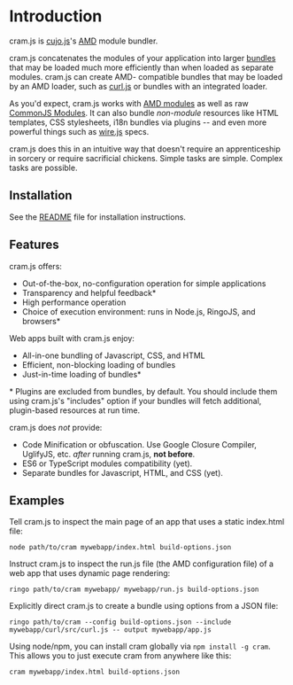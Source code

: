 # Introduction

cram.js is [cujo.js](http://cujojs.com)'s [AMD](concepts.md#amd) module
bundler.

cram.js concatenates the modules of your application into larger
[bundles](concepts.md#optimization-and-bundles) that may be loaded much more
efficiently than when loaded as separate modules.  cram.js can create AMD-
compatible bundles that may be loaded by an AMD loader, such as
[curl.js](https://github.com/cujojs/curl) or bundles with an integrated loader.

As you'd expect, cram.js works with
[AMD modules](https://github.com/amdjs/amdjs-api/wiki/AMD) as well as raw
[CommonJS Modules](http://wiki.commonjs.org/wiki/Modules/1.1).  It can also
bundle *non-module* resources like HTML templates, CSS stylesheets, i18n
bundles via plugins -- and even more powerful things such as
[wire.js](https://github.com/cujojs/wire) specs.

cram.js does this in an intuitive way that doesn't require an apprenticeship in
sorcery or require sacrificial chickens.  Simple tasks are simple.  Complex
tasks are possible.

## Installation

See the [README](../README.md) file for installation instructions.

## Features

cram.js offers:

* Out-of-the-box, no-configuration operation for simple applications
* Transparency and helpful feedback*
* High performance operation
* Choice of execution environment: runs in Node.js, RingoJS, and browsers*

Web apps built with cram.js enjoy:

* All-in-one bundling of Javascript, CSS, and HTML
* Efficient, non-blocking loading of bundles
* Just-in-time loading of bundles*

\* Plugins are excluded from bundles, by default.  You should include them
using cram.js's "includes" option if your bundles will fetch additional,
plugin-based resources at run time.

cram.js does *not* provide:

* Code Minification or obfuscation. Use Google Closure Compiler, UglifyJS, etc.
  *after* running cram.js, **not before**.
* ES6 or TypeScript modules compatibility (yet).
* Separate bundles for Javascript, HTML, and CSS (yet).

## Examples

Tell cram.js to inspect the main page of an app that uses a static index.html
file:

```
node path/to/cram mywebapp/index.html build-options.json
```

Instruct cram.js to inspect the run.js file (the AMD configuration file) of a
web app that uses dynamic page rendering:

```
ringo path/to/cram mywebapp/ mywebapp/run.js build-options.json
```

Explicitly direct cram.js to create a bundle using options from a JSON file:

```
ringo path/to/cram --config build-options.json --include mywebapp/curl/src/curl.js -- output mywebapp/app.js
```

Using node/npm, you can install cram globally via `npm install -g cram`.  This
allows you to just execute cram from anywhere like this:

```
cram mywebapp/index.html build-options.json
```
